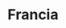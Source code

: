 ---
title: Francia
date: 
draft: false

# descripcion
description : Conjunto de aros y dije de plata con cristal

materials: Plata 925

color: Plateado y cristal

dimensions: 0,8cm x 2cm (dije) - 0,6cm x 1cm (aros)

code: 06-18-0391

type: "Conjuntos"

categories: []

price: $5.920,00

price_eftvo: $5.030,00

# Images
# first image will be shown in the product page
images:
  # - image: "images/path_to_image"
  # La ubicacion de las imagenes es imagenes/Conjuntos/Conjuntos.Aros y Dije/06-18-0391-francia
  - image: "./images/conjuntos/aros_y_dije/06-18-0391-cuadrados-cristal_a.JPG"
  - image: "./images/conjuntos/aros_y_dije/06-18-0391-cuadrados-cristal_b.JPG"
---